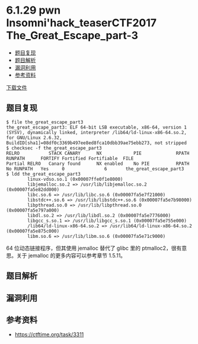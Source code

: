# 6.1.29 pwn Insomni'hack_teaserCTF2017 The_Great_Escape_part-3

- [题目复现](#题目复现)
- [题目解析](#题目解析)
- [漏洞利用](#漏洞利用)
- [参考资料](#参考资料)

[下载文件](../src/writeup/6.1.29_pwn_insomnictf2017_the_great_escape3)

## 题目复现

```text
$ file the_great_escape_part3
the_great_escape_part3: ELF 64-bit LSB executable, x86-64, version 1 (SYSV), dynamically linked, interpreter /lib64/ld-linux-x86-64.so.2, for GNU/Linux 2.6.32, BuildID[sha1]=08df0c3369b497ee8ed8fca10dbb39ae75ebb273, not stripped
$ checksec -f the_great_escape_part3
RELRO           STACK CANARY      NX            PIE             RPATH      RUNPATH      FORTIFY Fortified Fortifiable  FILE
Partial RELRO   Canary found      NX enabled    No PIE          RPATH      No RUNPATH   Yes     0               6       the_great_escape_part3
$ ldd the_great_escape_part3
        linux-vdso.so.1 (0x00007ffe0f1e8000)
        libjemalloc.so.2 => /usr/lib/libjemalloc.so.2 (0x00007fa5e82dd000)
        libc.so.6 => /usr/lib/libc.so.6 (0x00007fa5e7f21000)
        libstdc++.so.6 => /usr/lib/libstdc++.so.6 (0x00007fa5e7b98000)
        libpthread.so.0 => /usr/lib/libpthread.so.0 (0x00007fa5e797a000)
        libdl.so.2 => /usr/lib/libdl.so.2 (0x00007fa5e7776000)
        libgcc_s.so.1 => /usr/lib/libgcc_s.so.1 (0x00007fa5e755e000)
        /lib64/ld-linux-x86-64.so.2 => /usr/lib64/ld-linux-x86-64.so.2 (0x00007fa5e875c000)
        libm.so.6 => /usr/lib/libm.so.6 (0x00007fa5e71c9000)
```

64 位动态链接程序，但其使用 jemalloc 替代了 glibc 里的 ptmalloc2，很有意思。关于 jemalloc 的更多内容可以参考章节 1.5.11。

## 题目解析

## 漏洞利用

## 参考资料

- <https://ctftime.org/task/3311>
